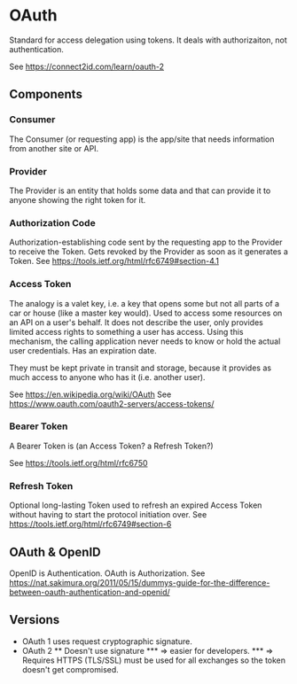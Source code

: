 # OAuth

Standard for access delegation using tokens.
It deals with authorizaiton, not authentication.

See <https://connect2id.com/learn/oauth-2>

## Components

### Consumer

The Consumer (or requesting app) is the app/site that needs information from another site or API.

### Provider

The Provider is an entity that holds some data and that can provide it to anyone showing the right token for it.

### Authorization Code

Authorization-establishing code sent by the requesting app to the Provider to receive the Token.
Gets revoked by the Provider as soon as it generates a Token.
See <https://tools.ietf.org/html/rfc6749#section-4.1>

### Access Token

The analogy is a valet key, i.e. a key that opens some but not all parts of a car or house (like a master key would).
Used to access some resources on an API on a user's behalf.
It does not describe the user, only provides limited access rights to something a user has access.
Using this mechanism, the calling application never needs to know or hold the actual user credentials.
Has an expiration date.

They must be kept private in transit and storage, because it provides as much access to anyone who has it (i.e. another user).

See <https://en.wikipedia.org/wiki/OAuth>
See <https://www.oauth.com/oauth2-servers/access-tokens/>

### Bearer Token

A Bearer Token is (an Access Token? a Refresh Token?)

See <https://tools.ietf.org/html/rfc6750>

### Refresh Token

Optional long-lasting Token used to refresh an expired Access Token without having to start the protocol initiation over.
See <https://tools.ietf.org/html/rfc6749#section-6>

## OAuth & OpenID

OpenID is Authentication.
OAuth is Authorization.
See <https://nat.sakimura.org/2011/05/15/dummys-guide-for-the-difference-between-oauth-authentication-and-openid/>

## Versions

* OAuth 1 uses request cryptographic signature.
* OAuth 2
 ** Doesn't use signature
  *** => easier for developers.
  *** => Requires HTTPS (TLS/SSL) must be used for all exchanges so the token doesn't get compromised.